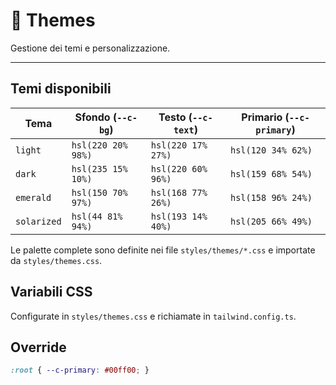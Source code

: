 # 🎨 Themes

Gestione dei temi e personalizzazione.

---

## Temi disponibili

| Tema       | Sfondo (`--c-bg`)      | Testo (`--c-text`)      | Primario (`--c-primary`) |
|------------|-----------------------|-------------------------|--------------------------|
| `light`    | `hsl(220 20% 98%)`     | `hsl(220 17% 27%)`      | `hsl(120 34% 62%)`       |
| `dark`     | `hsl(235 15% 10%)`     | `hsl(220 60% 96%)`      | `hsl(159 68% 54%)`       |
| `emerald`  | `hsl(150 70% 97%)`     | `hsl(168 77% 26%)`      | `hsl(158 96% 24%)`       |
| `solarized`| `hsl(44 81% 94%)`      | `hsl(193 14% 40%)`      | `hsl(205 66% 49%)`       |

Le palette complete sono definite nei file `styles/themes/*.css` e importate da `styles/themes.css`.

## Variabili CSS
Configurate in `styles/themes.css` e richiamate in `tailwind.config.ts`.

## Override
```css
:root { --c-primary: #00ff00; }
```
